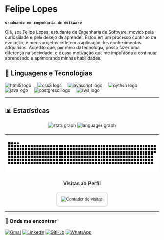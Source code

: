 # Felipe Lopes

**`Graduando em Engenharia de Software`**

Olá, sou Felipe Lopes, estudante de Engenharia de Software, movido pela curiosidade e pelo desejo de aprender. Estou em um processo contínuo de evolução, e meus projetos refletem a aplicação dos conhecimentos adquiridos. Acredito que, por meio da tecnologia, posso fazer uma diferença na sociedade, e é essa motivação que me impulsiona a continuar aprendendo e aprimorando minhas habilidades.


## 🤖 Linguagens e Tecnologias

<div align="left">
  <img src="https://cdn.simpleicons.org/html5/E34F26" height="40" alt="html5 logo" />
  <img width="12" />
  <img src="https://cdn.jsdelivr.net/gh/devicons/devicon/icons/css3/css3-original.svg" height="40" alt="css3 logo" />
  <img width="12" />
  <img src="https://cdn.jsdelivr.net/gh/devicons/devicon/icons/javascript/javascript-original.svg" height="40" alt="javascript logo" />
  <img width="12" />
  <img src="https://cdn.jsdelivr.net/gh/devicons/devicon/icons/python/python-original.svg" height="40" alt="python logo" />
  <img width="12" />
  <img src="https://skillicons.dev/icons?i=java" height="40" alt="java logo" />
  <img width="12" />
  <img src="https://cdn.jsdelivr.net/gh/devicons/devicon/icons/postgresql/postgresql-original.svg" height="40" alt="postgresql logo" />
  <img width="12" />
  <img src="https://skillicons.dev/icons?i=aws" height="40" alt="aws logo" />
</div>

---

## 📊 Estatísticas

<div align="center">
  <img src="https://github-readme-stats.vercel.app/api?username=twfelps&hide_title=false&hide_rank=false&show_icons=true&include_all_commits=true&count_private=true&disable_animations=false&theme=omni&locale=pt-br&hide_border=false&order=1&custom_title=Estat%C3%ADsticas%20de%20TwFelps" height="150" alt="stats graph"  />
  <img src="https://github-readme-stats.vercel.app/api/top-langs?username=twfelps&locale=pt-br&hide_title=false&layout=compact&card_width=320&langs_count=10&theme=omni&hide_border=false&order=2&custom_title=Tecnologias" height="150" alt="languages graph"  />
<!--   <img src="https://streak-stats.demolab.com?user=twfelps&locale=pt-br&mode=weekly&theme=omni&hide_border=false&border_radius=5&date_format=j%20M%5B%20Y%5D&order=3" height="150" alt="streak graph"  />
</div> -->

###

---

<div align = "center">
  
  ![snake gif](https://github.com/TwFelps/TwFelps/blob/output/github-snake-dark.svg)
</div>

<div align="center" style="font-family: Arial, sans-serif; color: #333;">
  <h3>Visitas ao Perfil</h3>
  <div style="display: inline-block; border: 2px solid #ddd; border-radius: 10px; padding: 15px; background-color: #f9f9f9;">
    <img src="https://profile-counter.glitch.me/twfelps/count.svg?" alt="Contador de visitas" width="180">
  </div>
</div>

---

<h3 align="left">📱 Onde me encontrar</h3>

<p align="left">
      <a href="https://mail.google.com/mail/u/0/#inbox?compose=GTvVlcRwRfDZRDjlDMMCZqlxmjXMxNDrjDsjBgkQxCmrXxnMVGldBTpWzPCBchcsqvjTxRCGVfpMN" title="Gmail" target="_blank">
        <img src="https://img.shields.io/badge/Gmail-D14836?style=for-the-badge&logo=gmail&logoColor=white" alt="Gmail"/></a>
    <a href="https://www.linkedin.com/in/ofelipe-lopes/" title="LinkedIn" target="_blank">
        <img src="https://img.shields.io/badge/LinkedIn-0077B5?style=for-the-badge&logo=linkedin&logoColor=white" alt="LinkedIn"/></a>
    <a href="https://github.com/TwFelps" title="GitHub" target="_blank" rel="noopener noreferrer">
        <img src="https://img.shields.io/badge/GitHub-181717?style=for-the-badge&logo=github&logoColor=white" alt="GitHub"/></a>
    <a href="https://api.whatsapp.com/send?phone=5591981873919" title="WhatsApp" target="_blank">
        <img src="https://img.shields.io/badge/WhatsApp-25D366?style=for-the-badge&logo=whatsapp&logoColor=white" alt="WhatsApp"/></a>
</p>
